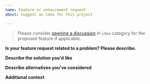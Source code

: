 ```yaml
---
name: Feature or enhancement request
about: Suggest an idea for this project

---
```


> Please consider [opening a discussion](https://github.com/ankitpokhrel/jira-cli/discussions/categories/ideas) in `idea` category for the proposed feature if applicable. 

**Is your feature request related to a problem? Please describe.**
<!--- A clear and concise description of what the problem is. --->

**Describe the solution you'd like**
<!--- A clear and concise description of what you want to happen. --->

**Describe alternatives you've considered**
<!--- A clear and concise description of any alternative solutions or features you've considered. --->

**Additional context**
<!--- Add any other context or screenshots about the feature request here. --->
